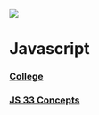 ![](https://media.vlpt.us/images/soom/post/6d36a847-bd07-479a-9953-76cdc9e5afe2/6288755792019456.jpeg)

# Javascript

### [College](https://bundy-mundi.github.io/Today-I-Learned/Javascript/college)

### [JS 33 Concepts](https://bundy-mundi.github.io/Today-I-Learned/Javascript/js-33-concepts)
